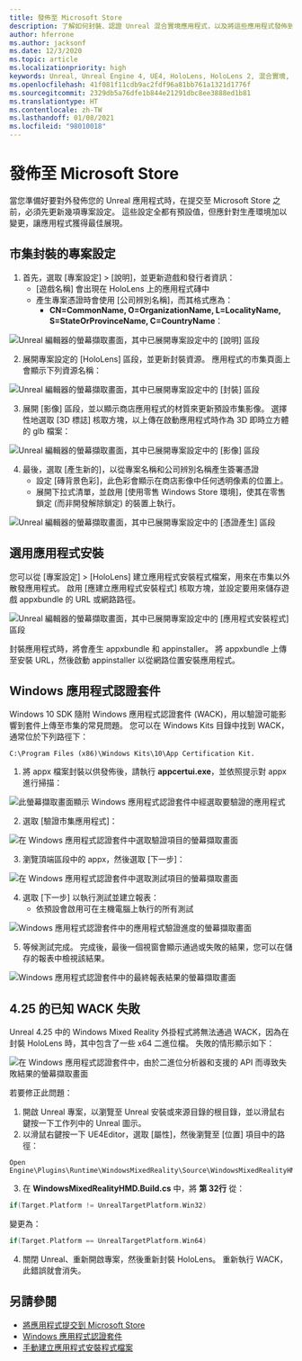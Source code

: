 ```yaml
---
title: 發佈至 Microsoft Store
description: 了解如何封裝、認證 Unreal 混合實境應用程式，以及將這些應用程式發佈到 Microsoft Store。
author: hferrone
ms.author: jacksonf
ms.date: 12/3/2020
ms.topic: article
ms.localizationpriority: high
keywords: Unreal, Unreal Engine 4, UE4, HoloLens, HoloLens 2, 混合實境, 開發, 文件, 指南, 功能, 混合實境頭戴式裝置, windows 混合實境頭戴式裝置, 虛擬實境頭戴式裝置, 發佈, 散發, Microsoft Store
ms.openlocfilehash: 41f081f11cdb9ac2fdf96a81bb761a1321d1776f
ms.sourcegitcommit: 2329db5a76dfe1b844e21291dbc8ee3888ed1b81
ms.translationtype: HT
ms.contentlocale: zh-TW
ms.lasthandoff: 01/08/2021
ms.locfileid: "98010018"
---
```

# <a name="publishing-to-the-microsoft-store"></a>發佈至 Microsoft Store

當您準備好要對外發佈您的 Unreal 應用程式時，在提交至 Microsoft Store 之前，必須先更新幾項專案設定。 這些設定全都有預設值，但應針對生產環境加以變更，讓應用程式獲得最佳展現。

## <a name="project-settings-for-the-store-packaging"></a>市集封裝的專案設定

1. 首先，選取 [專案設定] > [說明]，並更新遊戲和發行者資訊： 
    * [遊戲名稱] 會出現在 HoloLens 上的應用程式磚中
    * 產生專案憑證時會使用 [公司辨別名稱]，而其格式應為： 
        * **CN=CommonName, O=OrganizationName, L=LocalityName, S=StateOrProvinceName, C=CountryName**：

![Unreal 編輯器的螢幕擷取畫面，其中已展開專案設定中的 [說明] 區段](images/unreal-publishing-img-01.png)

2. 展開專案設定的 [HoloLens] 區段，並更新封裝資源。  應用程式的市集頁面上會顯示下列資源名稱：

![Unreal 編輯器的螢幕擷取畫面，其中已展開專案設定中的 [封裝] 區段](images/unreal-publishing-img-02.png)

3. 展開 [影像] 區段，並以顯示商店應用程式的材質來更新預設市集影像。  選擇性地選取 [3D 標誌] 核取方塊，以上傳在啟動應用程式時作為 3D 即時立方體的 glb 檔案：

![Unreal 編輯器的螢幕擷取畫面，其中已展開專案設定中的 [影像] 區段](images/unreal-publishing-img-03.png)

4. 最後，選取 [產生新的]，以從專案名稱和公司辨別名稱產生簽署憑證  
    * 設定 [磚背景色彩]，此色彩會顯示在商店影像中任何透明像素的位置上。
    * 展開下拉式清單，並啟用 [使用零售 Windows Store 環境]，使其在零售鎖定 (而非開發解除鎖定) 的裝置上執行。

![Unreal 編輯器的螢幕擷取畫面，其中已展開專案設定中的 [憑證產生] 區段](images/unreal-publishing-img-04.png)

## <a name="optional-app-installer"></a>選用應用程式安裝

您可以從 [專案設定] > [HoloLens] 建立應用程式安裝程式檔案，用來在市集以外散發應用程式。  啟用 [應建立應用程式安裝程式] 核取方塊，並設定要用來儲存遊戲 appxbundle 的 URL 或網路路徑。  

![Unreal 編輯器的螢幕擷取畫面，其中已展開專案設定中的 [應用程式安裝程式] 區段](images/unreal-publishing-img-05.png)

封裝應用程式時，將會產生 appxbundle 和 appinstaller。  將 appxbundle 上傳至安裝 URL，然後啟動 appinstaller 以從網路位置安裝應用程式。

## <a name="windows-app-certification-kit"></a>Windows 應用程式認證套件

Windows 10 SDK 隨附 Windows 應用程式認證套件 (WACK)，用以驗證可能影響到套件上傳至市集的常見問題。  您可以在 Windows Kits 目錄中找到 WACK，通常位於下列路徑下： 

```
C:\Program Files (x86)\Windows Kits\10\App Certification Kit.
```

1. 將 appx 檔案封裝以供發佈後，請執行 **appcertui.exe**，並依照提示對 appx 進行掃描：

![此螢幕擷取畫面顯示 Windows 應用程式認證套件中經選取要驗證的應用程式](images/unreal-publishing-img-06.png)

2. 選取 [驗證市集應用程式]：

![在 Windows 應用程式認證套件中選取驗證項目的螢幕擷取畫面](images/unreal-publishing-img-07.png)

3. 瀏覽頂端區段中的 appx，然後選取 [下一步]：

![在 Windows 應用程式認證套件中選取測試項目的螢幕擷取畫面](images/unreal-publishing-img-08.png)

4. 選取 [下一步] 以執行測試並建立報表：
    * 依預設會啟用可在主機電腦上執行的所有測試

![Windows 應用程式認證套件中的應用程式驗證進度的螢幕擷取畫面](images/unreal-publishing-img-09.png)

5. 等候測試完成。 完成後，最後一個視窗會顯示通過或失敗的結果，您可以在儲存的報表中檢視該結果。

![Windows 應用程式認證套件中的最終報表結果的螢幕擷取畫面](images/unreal-publishing-img-10.png)

## <a name="known-wack-failure-with-425"></a>4\.25 的已知 WACK 失敗

Unreal 4.25 中的 Windows Mixed Reality 外掛程式將無法通過 WACK，因為在封裝 HoloLens 時，其中包含了一些 x64 二進位檔。 失敗的情形顯示如下：

![在 Windows 應用程式認證套件中，由於二進位分析器和支援的 API 而導致失敗結果的螢幕擷取畫面](images/unreal-publishing-img-11.png)

若要修正此問題：
1. 開啟 Unreal 專案，以瀏覽至 Unreal 安裝或來源目錄的根目錄，並以滑鼠右鍵按一下工作列中的 Unreal 圖示。
2. 以滑鼠右鍵按一下 UE4Editor，選取 [屬性]，然後瀏覽至 [位置] 項目中的路徑：

```
Open Engine\Plugins\Runtime\WindowsMixedReality\Source\WindowsMixedRealityHMD\WindowsMixedRealityHMD.Build.cs.
```

3. 在 **WindowsMixedRealityHMD.Build.cs** 中，將 **第 32行** 從：

```cpp
if(Target.Platform != UnrealTargetPlatform.Win32)
```

變更為：

```cpp
if(Target.Platform == UnrealTargetPlatform.Win64)

```

4. 關閉 Unreal、重新開啟專案，然後重新封裝 HoloLens。  重新執行 WACK，此錯誤就會消失。 

## <a name="see-also"></a>另請參閱

* [將應用程式提交到 Microsoft Store](../../distribute/submitting-an-app-to-the-microsoft-store.md)
* [Windows 應用程式認證套件](https://developer.microsoft.com/windows/downloads/app-certification-kit)
* [手動建立應用程式安裝程式檔案](https://docs.microsoft.com/windows/msix/app-installer/how-to-create-appinstaller-file)